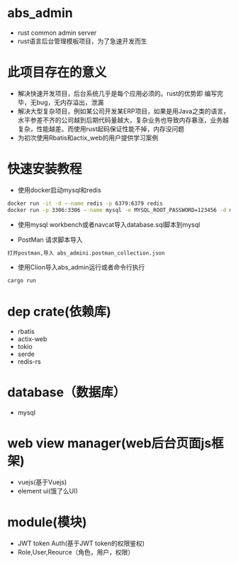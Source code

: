 # abs_admin
*  rust  common admin server
*  rust语言后台管理模板项目，为了急速开发而生

# 此项目存在的意义
* 解决快速开发项目，后台系统几乎是每个应用必须的。rust的优势即 编写完毕，无bug，无内存溢出，泄漏
* 解决大型复杂项目，例如某公司开发某ERP项目，如果是用Java之类的语言，水平参差不齐的公司越到后期代码量越大，复杂业务也导致内存暴涨，业务越复杂，性能越差。而使用rust起码保证性能不掉，内存没问题
* 为初次使用Rbatis和actix_web的用户提供学习案例

# 快速安装教程
* 使用docker启动mysql和redis
```cmd
docker run -it -d --name redis -p 6379:6379 redis
docker run -p 3306:3306 --name mysql -e MYSQL_ROOT_PASSWORD=123456 -d mysql:5.7
```
* 使用mysql workbench或者navcat导入database.sql脚本到mysql

* PostMan  请求脚本导入
```cmd
打开postman,导入 abs_admini.postman_collection.json
```
* 使用Clion导入abs_admin运行或者命令行执行
```cmd
cargo run
```


# dep crate(依赖库)
* rbatis
* actix-web
* tokio
* serde
* redis-rs

# database（数据库）
* mysql

# web view manager(web后台页面js框架)
* vuejs(基于Vuejs)
* element ui(饿了么UI)

# module(模块)
* JWT token Auth(基于JWT token的权限鉴权)
* Role,User,Reource（角色，用户，权限）


